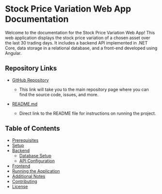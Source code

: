 # Stock Price Variation Web App Documentation

Welcome to the documentation for the Stock Price Variation Web App! This web application displays the stock price variation of a chosen asset over the last 30 trading days. It includes a backend API implemented in .NET Core, data storage in a relational database, and a front-end developed using Angular.

## Repository Links

- [GitHub Repository](https://github.com/lucasrobert103/Conquest-One-Asset-Variation)
  - This link will take you to the main repository page where you can find the source code, issues, and more.

- [README.md](https://github.com/lucasrobert103/Conquest-One-Asset-Variation/blob/main/README.md)
  - Direct link to the README file for instructions on running the project.

## Table of Contents

- [Prerequisites](#prerequisites)
- [Setup](#setup)
- [Backend](#backend)
  - [Database Setup](#database-setup)
  - [API Configuration](#api-configuration)
- [Frontend](#frontend)
- [Running the Application](#running-the-application)
- [Additional Notes](#additional-notes)
- [Contributing](#contributing)
- [License](#license)
